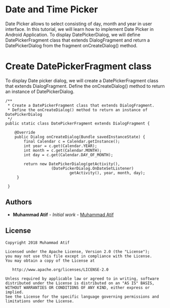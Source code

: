# Date and Time Picker

Date Picker allows to select consisting of day, month and year in user interface. In this tutorial, we will learn how to implement Date Picker in Android Application. To display DatePickerDialog, we will define DatePickerFragment class that extends DialogFragment and return a DatePickerDialog from the fragment onCreateDialog() method.

# Create DatePickerFragment class

To display Date picker dialog, we will create a DatePickerFragment class that extends DialogFragment. Define the onCreateDialog() method to return an instance of DatePickerDialog.

```
/**
 * Create a DatePickerFragment class that extends DialogFragment. 
 * Define the onCreateDialog() method to return an instance of DatePickerDialog
 */
public static class DatePickerFragment extends DialogFragment {

    @Override
    public Dialog onCreateDialog(Bundle savedInstanceState) {
        final Calendar c = Calendar.getInstance();
        int year = c.get(Calendar.YEAR);
        int month = c.get(Calendar.MONTH);
        int day = c.get(Calendar.DAY_OF_MONTH);

        return new DatePickerDialog(getActivity(), 
                    (DatePickerDialog.OnDateSetListener) 
                            getActivity(), year, month, day);
     }

 }
```



## Authors

* **Muhammad Atif** - *Initial work* - [Muhammad Atif](https://github.com/atifabbasi19)

## License

```
Copyright 2018 Muhammad Atif

Licensed under the Apache License, Version 2.0 (the "License");
you may not use this file except in compliance with the License.
You may obtain a copy of the License at

   http://www.apache.org/licenses/LICENSE-2.0

Unless required by applicable law or agreed to in writing, software
distributed under the License is distributed on an "AS IS" BASIS,
WITHOUT WARRANTIES OR CONDITIONS OF ANY KIND, either express or implied.
See the License for the specific language governing permissions and
limitations under the License.
```

